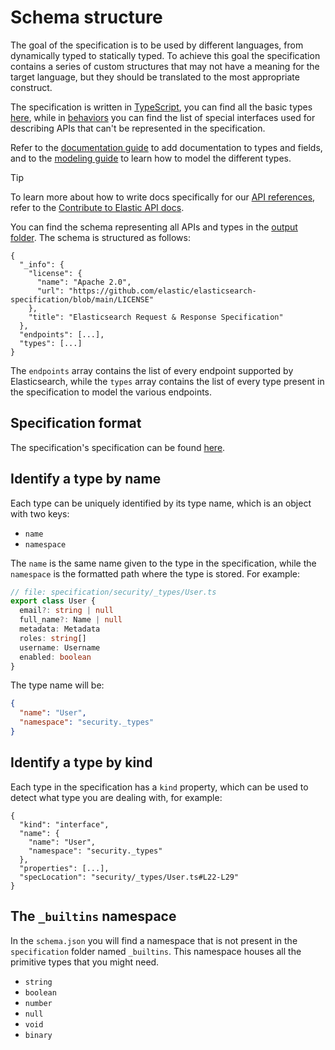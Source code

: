 # Schema structure

The goal of the specification is to be used by different languages, from dynamically typed to statically typed.
To achieve this goal the specification contains a series of custom structures that may not have a meaning
for the target language, but they should be translated to the most appropriate construct.

The specification is written in [TypeScript](https://www.typescriptlang.org/), you can find all
the basic types [here](https://www.typescriptlang.org/docs/handbook/basic-types.html),
while in [behaviors](./behaviors.md) you can find the list of special interfaces used
for describing APIs that can't be represented in the specification.

Refer to the [documentation guide](doc-comments-guide.md) to add documentation to types and fields,
and to the [modeling guide](modeling-guide.md) to learn how to model the different types.

> [!TIP]
> To learn more about how to write docs specifically for our [API references](https://www.elastic.co/docs/api/), refer to the [Contribute to Elastic API docs](https://www.elastic.co/docs/extend/contribute/api-docs/).

You can find the schema representing all APIs and types in the [output folder](output/schema/schema.json).
The schema is structured as follows:

```jsonc
{
  "_info": {
    "license": {
      "name": "Apache 2.0",
      "url": "https://github.com/elastic/elasticsearch-specification/blob/main/LICENSE"
    },
    "title": "Elasticsearch Request & Response Specification"
  },
  "endpoints": [...],
  "types": [...]
}
```

The `endpoints` array contains the list of every endpoint supported by Elasticsearch,
while the `types` array contains the list of every type present in the specification
to model the various endpoints.

## Specification format

The specification's specification can be found [here](compiler/src/model/metamodel.ts).

## Identify a type by name

Each type can be uniquely identified by its type name, which is an object with two keys:
- `name`
- `namespace`

The `name` is the same name given to the type in the specification, while the `namespace`
is the formatted path where the type is stored. For example:

```ts
// file: specification/security/_types/User.ts
export class User {
  email?: string | null
  full_name?: Name | null
  metadata: Metadata
  roles: string[]
  username: Username
  enabled: boolean
}
```

The type name will be:
```json
{
  "name": "User",
  "namespace": "security._types"
}
```

## Identify a type by kind

Each type in the specification has a `kind` property, which can be used to detect
what type you are dealing with, for example:

```jsonc
{
  "kind": "interface",
  "name": {
    "name": "User",
    "namespace": "security._types"
  },
  "properties": [...],
  "specLocation": "security/_types/User.ts#L22-L29"
}
```

## The `_builtins` namespace

In the `schema.json` you will find a namespace that is not present in the `specification` folder named `_builtins`.
This namespace houses all the primitive types that you might need.

- `string`
- `boolean`
- `number`
- `null`
- `void`
- `binary`



